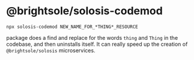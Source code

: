 # @brightsole/solosis-codemod

`npx solosis-codemod NEW_NAME_FOR_*THING*_RESOURCE`

package does a find and replace for the words `thing` and `Thing` in the codebase, and then uninstalls itself. It can really speed up the creation of `@brightsole/solosis` microservices.
